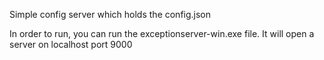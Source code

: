 Simple config server which holds the config.json

In order to run, you can run the exceptionserver-win.exe file. It will open a server on localhost port 9000
